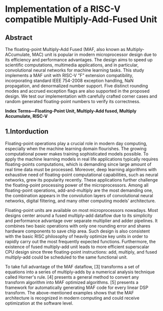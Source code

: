 # Implementation of a RISC-V compatible Multiply-Add-Fused Unit

## Abstract

The floating-point Multiply-Add Fused (MAF, also known as Multiply-ACcumulate, MAC) unit is popular in modern microprocessor design due to its efficiency and performance advantages. The design aims to speed up scientific computations, multimedia applications, and in particular, convolutional neural networks for machine learning tasks. This study implements a MAF unit with RISC-V ”F” extension compatibility, incorporating standard IEEE 754-2008 exception handling, NaN propagation, and denormalized number support. Five distinct rounding modes and accrued exception flags are also supported in the proposed design. We test our implementation with carefully crafted corner cases and random generated floating-point numbers to verify its correctness.

**Index Terms—Floating-Point Unit, Multiply-Add fused, Multiply Accumulate, RISC-V**

## 1.Intorduction
Floating-point operations play a crucial role in modern day computing, especially when the machine learning domain flourishes. The growing computational power makes training sophisticated models possible. To apply the machine learning models in real life applications typically requires floating-points computations, which is  demanding since large amount of real time data must be processed. Moreover, deep learning algorithms with exhaustive need of floating-point computational capabilities, such as neural networks, grew its popularity recently. These applications further challenge the floating-point processing power of the microprocessors. Among all floating-point operations, add-and-multiply are the most demanding one, the combination appears in the convolution layers of convolutional neural networks, digital filtering, and many other computing models’ architecture.

Floating-point units are available on most microprocessors nowadays. Most designs center around a fused multiply-add dataflow due to its simplicity and performance advantage over separate multiplier and adder pipelines. It combines two basic operations with only one rounding error and shares hardware components to save chip area. Such design is also consistent with the basic RISC philosophy of heavily optimize key units in order to rapidly carry out the most frequently expected functions. Furthermore, the existence of fused multiply-add unit leads to more efficient superscalar CPU design since three floating-point instructions: add, multiply, and fused multiply-add could be scheduled to the same functional unit.

To take full advantage of the MAF dataflow, [3] transforms a set of equations into a series of multiply-adds by a numerical analysis technique called Horner's rule. [4] presents a general method to convert any transform algorithm into MAF optimized algorithms. [5] presents a framework for automatically generating MAF code for every linear DSP transform. The above-mentioned examples shows that the MAF architecture is recognized in modern computing and could receive optimization at the software level.

